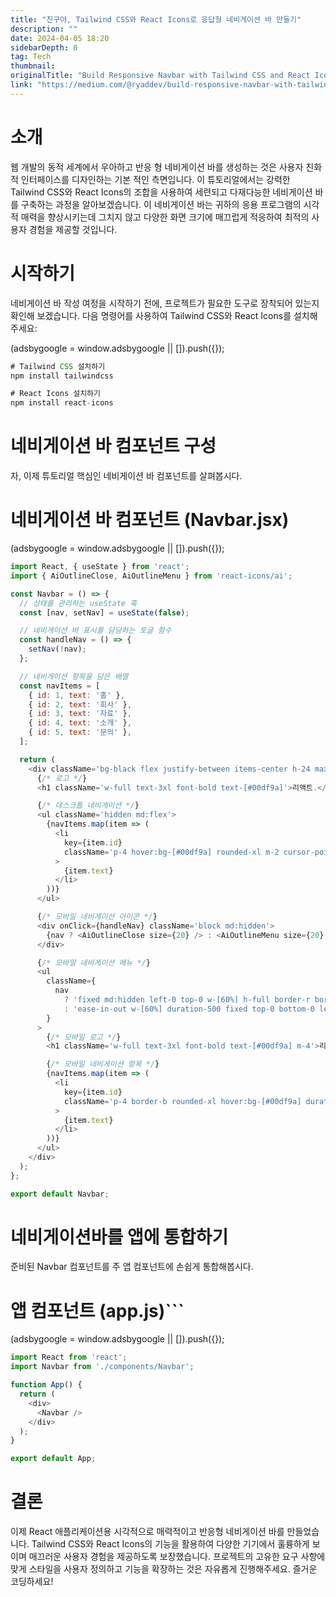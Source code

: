 ```yaml
---
title: "친구야, Tailwind CSS와 React Icons로 응답형 네비게이션 바 만들기"
description: ""
date: 2024-04-05 18:20
sidebarDepth: 0
tag: Tech
thumbnail: 
originalTitle: "Build Responsive Navbar with Tailwind CSS and React Icons"
link: "https://medium.com/@ryaddev/build-responsive-navbar-with-tailwind-css-and-react-icons-3b13a272dec4"
---
```



# 소개

웹 개발의 동적 세계에서 우아하고 반응 형 네비게이션 바를 생성하는 것은 사용자 친화적 인터페이스를 디자인하는 기본 적인 측면입니다. 이 튜토리얼에서는 강력한 Tailwind CSS와 React Icons의 조합을 사용하여 세련되고 다재다능한 네비게이션 바를 구축하는 과정을 알아보겠습니다. 이 네비게이션 바는 귀하의 응용 프로그램의 시각적 매력을 향상시키는데 그치지 않고 다양한 화면 크기에 매끄럽게 적응하여 최적의 사용자 경험을 제공할 것입니다.

# 시작하기

네비게이션 바 작성 여정을 시작하기 전에, 프로젝트가 필요한 도구로 장착되어 있는지 확인해 보겠습니다. 다음 명령어를 사용하여 Tailwind CSS와 React Icons를 설치해 주세요:

<!-- ui-log 수평형 -->
<ins class="adsbygoogle"
  style="display:block"
  data-ad-client="ca-pub-4877378276818686"
  data-ad-slot="9743150776"
  data-ad-format="auto"
  data-full-width-responsive="true"></ins>
<component is="script">
(adsbygoogle = window.adsbygoogle || []).push({});
</component>

```js
# Tailwind CSS 설치하기
npm install tailwindcss

# React Icons 설치하기
npm install react-icons
```

# 네비게이션 바 컴포넌트 구성

자, 이제 튜토리얼 핵심인 네비게이션 바 컴포넌트를 살펴봅시다.

# 네비게이션 바 컴포넌트 (Navbar.jsx)

<!-- ui-log 수평형 -->
<ins class="adsbygoogle"
  style="display:block"
  data-ad-client="ca-pub-4877378276818686"
  data-ad-slot="9743150776"
  data-ad-format="auto"
  data-full-width-responsive="true"></ins>
<component is="script">
(adsbygoogle = window.adsbygoogle || []).push({});
</component>

```js
import React, { useState } from 'react';
import { AiOutlineClose, AiOutlineMenu } from 'react-icons/ai';

const Navbar = () => {
  // 상태를 관리하는 useState 훅
  const [nav, setNav] = useState(false);

  // 네비게이션 바 표시를 담당하는 토글 함수
  const handleNav = () => {
    setNav(!nav);
  };

  // 네비게이션 항목을 담은 배열
  const navItems = [
    { id: 1, text: '홈' },
    { id: 2, text: '회사' },
    { id: 3, text: '자료' },
    { id: 4, text: '소개' },
    { id: 5, text: '문의' },
  ];

  return (
    <div className='bg-black flex justify-between items-center h-24 max-w-[1240px] mx-auto px-4 text-white'>
      {/* 로고 */}
      <h1 className='w-full text-3xl font-bold text-[#00df9a]'>리액트.</h1>

      {/* 데스크톱 네비게이션 */}
      <ul className='hidden md:flex'>
        {navItems.map(item => (
          <li
            key={item.id}
            className='p-4 hover:bg-[#00df9a] rounded-xl m-2 cursor-pointer duration-300 hover:text-black'
          >
            {item.text}
          </li>
        ))}
      </ul>

      {/* 모바일 네비게이션 아이콘 */}
      <div onClick={handleNav} className='block md:hidden'>
        {nav ? <AiOutlineClose size={20} /> : <AiOutlineMenu size={20} />}
      </div>

      {/* 모바일 네비게이션 메뉴 */}
      <ul
        className={
          nav
            ? 'fixed md:hidden left-0 top-0 w-[60%] h-full border-r border-r-gray-900 bg-[#000300] ease-in-out duration-500'
            : 'ease-in-out w-[60%] duration-500 fixed top-0 bottom-0 left-[-100%]'
        }
      >
        {/* 모바일 로고 */}
        <h1 className='w-full text-3xl font-bold text-[#00df9a] m-4'>리액트.</h1>

        {/* 모바일 네비게이션 항목 */}
        {navItems.map(item => (
          <li
            key={item.id}
            className='p-4 border-b rounded-xl hover:bg-[#00df9a] duration-300 hover:text-black cursor-pointer border-gray-600'
          >
            {item.text}
          </li>
        ))}
      </ul>
    </div>
  );
};

export default Navbar;
```

# 네비게이션바를 앱에 통합하기

준비된 Navbar 컴포넌트를 주 앱 컴포넌트에 손쉽게 통합해봅시다.

# 앱 컴포넌트 (app.js)```

<!-- ui-log 수평형 -->
<ins class="adsbygoogle"
  style="display:block"
  data-ad-client="ca-pub-4877378276818686"
  data-ad-slot="9743150776"
  data-ad-format="auto"
  data-full-width-responsive="true"></ins>
<component is="script">
(adsbygoogle = window.adsbygoogle || []).push({});
</component>

```js
import React from 'react';
import Navbar from './components/Navbar';

function App() {
  return (
    <div>
      <Navbar />
    </div>
  );
}

export default App;
```

# 결론

이제 React 애플리케이션용 시각적으로 매력적이고 반응형 네비게이션 바를 만들었습니다. Tailwind CSS와 React Icons의 기능을 활용하여 다양한 기기에서 훌륭하게 보이며 매끄러운 사용자 경험을 제공하도록 보장했습니다. 프로젝트의 고유한 요구 사항에 맞게 스타일을 사용자 정의하고 기능을 확장하는 것은 자유롭게 진행해주세요. 즐거운 코딩하세요!
```